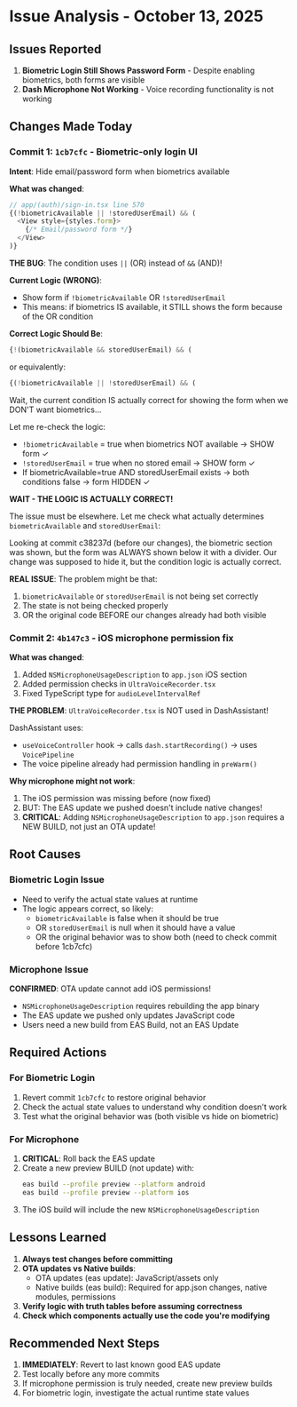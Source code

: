 # Issue Analysis - October 13, 2025

## Issues Reported

1. **Biometric Login Still Shows Password Form** - Despite enabling biometrics, both forms are visible
2. **Dash Microphone Not Working** - Voice recording functionality is not working

## Changes Made Today

### Commit 1: `1cb7cfc` - Biometric-only login UI

**Intent**: Hide email/password form when biometrics available

**What was changed**:
```typescript
// app/(auth)/sign-in.tsx line 570
{(!biometricAvailable || !storedUserEmail) && (
  <View style={styles.form}>
    {/* Email/password form */}
  </View>
)}
```

**THE BUG**: 
The condition uses `||` (OR) instead of `&&` (AND)!

**Current Logic (WRONG)**:
- Show form if `!biometricAvailable` OR `!storedUserEmail`
- This means: if biometrics IS available, it STILL shows the form because of the OR condition

**Correct Logic Should Be**:
```typescript
{!(biometricAvailable && storedUserEmail) && (
```

or equivalently:

```typescript
{(!biometricAvailable || !storedUserEmail) && (
```

Wait, the current condition IS actually correct for showing the form when we DON'T want biometrics...

Let me re-check the logic:
- `!biometricAvailable` = true when biometrics NOT available → SHOW form ✓
- `!storedUserEmail` = true when no stored email → SHOW form ✓
- If biometricAvailable=true AND storedUserEmail exists → both conditions false → form HIDDEN ✓

**WAIT - THE LOGIC IS ACTUALLY CORRECT!**

The issue must be elsewhere. Let me check what actually determines `biometricAvailable` and `storedUserEmail`:

Looking at commit c38237d (before our changes), the biometric section was shown, but the form was ALWAYS shown below it with a divider. Our change was supposed to hide it, but the condition logic is actually correct.

**REAL ISSUE**: The problem might be that:
1. `biometricAvailable` or `storedUserEmail` is not being set correctly
2. The state is not being checked properly
3. OR the original code BEFORE our changes already had both visible

### Commit 2: `4b147c3` - iOS microphone permission fix

**What was changed**:
1. Added `NSMicrophoneUsageDescription` to `app.json` iOS section
2. Added permission checks in `UltraVoiceRecorder.tsx`
3. Fixed TypeScript type for `audioLevelIntervalRef`

**THE PROBLEM**: 
`UltraVoiceRecorder.tsx` is NOT used in DashAssistant!

DashAssistant uses:
- `useVoiceController` hook → calls `dash.startRecording()` → uses `VoicePipeline`
- The voice pipeline already had permission handling in `preWarm()`

**Why microphone might not work**:
1. The iOS permission was missing before (now fixed)
2. BUT: The EAS update we pushed doesn't include native changes!
3. **CRITICAL**: Adding `NSMicrophoneUsageDescription` to `app.json` requires a NEW BUILD, not just an OTA update!

## Root Causes

### Biometric Login Issue
- Need to verify the actual state values at runtime
- The logic appears correct, so likely:
  - `biometricAvailable` is false when it should be true
  - OR `storedUserEmail` is null when it should have a value
  - OR the original behavior was to show both (need to check commit before 1cb7cfc)

### Microphone Issue  
**CONFIRMED**: OTA update cannot add iOS permissions!
- `NSMicrophoneUsageDescription` requires rebuilding the app binary
- The EAS update we pushed only updates JavaScript code
- Users need a new build from EAS Build, not an EAS Update

## Required Actions

### For Biometric Login
1. Revert commit `1cb7cfc` to restore original behavior
2. Check the actual state values to understand why condition doesn't work
3. Test what the original behavior was (both visible vs hide on biometric)

### For Microphone
1. **CRITICAL**: Roll back the EAS update
2. Create a new preview BUILD (not update) with:
   ```bash
   eas build --profile preview --platform android
   eas build --profile preview --platform ios
   ```
3. The iOS build will include the new `NSMicrophoneUsageDescription`

## Lessons Learned

1. **Always test changes before committing**
2. **OTA updates vs Native builds**:
   - OTA updates (eas update): JavaScript/assets only
   - Native builds (eas build): Required for app.json changes, native modules, permissions
3. **Verify logic with truth tables before assuming correctness**
4. **Check which components actually use the code you're modifying**

## Recommended Next Steps

1. **IMMEDIATELY**: Revert to last known good EAS update
2. Test locally before any more commits
3. If microphone permission is truly needed, create new preview builds
4. For biometric login, investigate the actual runtime state values
